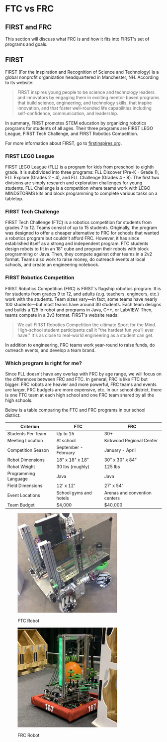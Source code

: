 # FTC vs FRC

## FIRST and FRC

This section will discuss what FRC is and how it fits into FIRST's set of programs and goals.

## FIRST <a href="#first" id="first"></a>

FIRST (For the Inspiration and Recognition of Science and Technology) is a global nonprofit organization headquartered in Manchester, NH. According to its website:

> FIRST inspires young people to be science and technology leaders and innovators by engaging them in exciting mentor-based programs that build science, engineering, and technology skills, that inspire innovation, and that foster well-rounded life capabilities including self-confidence, communication, and leadership.

In summary, FIRST promotes STEM education by organizing robotics programs for students of all ages. Their three programs are FIRST LEGO League, FIRST Tech Challenge, and FIRST Robotics Competition.

For more information about FIRST, go to [firstinspires.org](https://www.firstinspires.org/).

### FIRST LEGO League <a href="#first-lego-league" id="first-lego-league"></a>

FIRST LEGO League (FLL) is a program for kids from preschool to eighth grade. It is subdivided into three programs: FLL Discover (Pre-K - Grade 1), FLL Explore (Grades 2 - 4), and FLL Challenge (Grades 4 - 8). The first two divisions are simply research and exploration challenges for young students. FLL Challenge is a competition where teams work with LEGO MINDSTORMS kits and block programming to complete various tasks on a tabletop.

### FIRST Tech Challenge <a href="#first-tech-challenge" id="first-tech-challenge"></a>

FIRST Tech Challenge (FTC) is a robotics competition for students from grades 7 to 12. Teams consist of up to 15 students. Originally, the program was designed to offer a cheaper alternative to FRC for schools that wanted a robotics program but couldn't afford FRC. However, it has since established itself as a strong and independent program. FTC students design robots to fit in an 18" cube and program their robots with block programming or Java. Then, they compete against other teams in a 2v2 format. Teams also work to raise money, do outreach events at local schools, and create an engineering notebook.

### FIRST Robotics Competition <a href="#first-robotics-competition" id="first-robotics-competition"></a>

FIRST Robotics Competition (FRC) is FIRST's flagship robotics program. It is for students from grades 9 to 12, and adults (e.g. teachers, engineers, etc.) work with the students. Team sizes vary—in fact, some teams have nearly 100 students—but most teams have around 30 students. Each team designs and builds a 125 lb robot and programs in Java, C++, or LabVIEW. Then, teams compete in a 3v3 format. FIRST's website reads:

> We call FIRST Robotics Competition the ultimate Sport for the Mind. High-school student participants call it "the hardest fun you’ll ever have." It's as close to real-world engineering as a student can get.

In addition to engineering, FRC teams work year-round to raise funds, do outreach events, and develop a team brand.

### Which program is right for me? <a href="#which-program-is-right-for-me" id="which-program-is-right-for-me"></a>

Since FLL doesn't have any overlap with FRC by age range, we will focus on the differences between FRC and FTC. In general, FRC is like FTC but bigger: FRC robots are heavier and more powerful, FRC teams and events are larger, FRC budgets are more expensive, etc. In our school district, there is one FTC team at each high school and one FRC team shared by all the high schools.

Below is a table comparing the FTC and FRC programs in our school district.



| Criterion            | FTC                    | FRC                           |
| -------------------- | ---------------------- | ----------------------------- |
| Students Per Team    | Up to 15               | 30+                           |
| Meeting Location     | At school              | Kirkwood Regional Center      |
| Competition Season   | September - February   | January - April               |
| Robot Dimensions     | 18" x 18" x 18"        | 30" x 30" x 84"               |
| Robot Weight         | 30 lbs (roughly)       | 125 lbs                       |
| Programming Language | Java                   | Java                          |
| Field Dimensions     | 12' x 12'              | 27' x 54'                     |
| Event Locations      | School gyms and hotels | Arenas and convention centers |
| Team Budget          | $4,000                 | $40,000                       |



<div align="left" data-full-width="false">

<figure><img src="../.gitbook/assets/01-ftc-robot.jpg" alt="" width="320"><figcaption><p>FTC Robot</p></figcaption></figure>

 

<figure><img src="../.gitbook/assets/01-frc-robot.jpg" alt="" width="320"><figcaption><p>FRC Robot</p></figcaption></figure>

</div>
